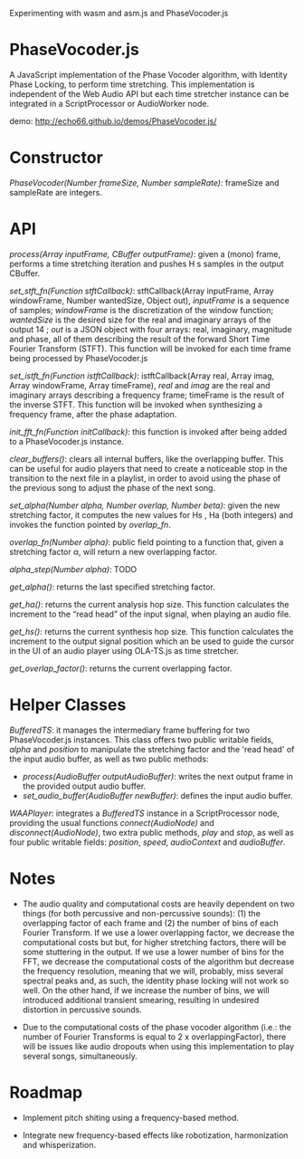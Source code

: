 Experimenting with wasm and asm.js and PhaseVocoder.js

# PhaseVocoder.js

A JavaScript implementation of the Phase Vocoder algorithm, with Identity Phase Locking, to perform time stretching. This implementation is independent of the Web Audio API but each time stretcher instance can be integrated in a ScriptProcessor or AudioWorker node.

demo: http://echo66.github.io/demos/PhaseVocoder.js/

# Constructor

*PhaseVocoder(Number frameSize, Number sampleRate)*: frameSize and sampleRate are integers.

# API

*process(Array inputFrame, CBuffer outputFrame)*: given a (mono) frame, performs a time stretching iteration and pushes H s samples in the output CBuffer.

*set_stft_fn(Function stftCallback)*: stftCallback(Array inputFrame, Array windowFrame, Number wantedSize, Object out), *inputFrame* is a sequence of samples; *windowFrame* is the discretization of the window function; *wantedSize* is the desired size for the real and imaginary arrays of the output 14 ; *out* is a JSON object with four arrays: real, imaginary, magnitude and phase, all of them describing the result of the forward Short Time Fourier Transform (STFT). This function will be invoked for each time frame being processed by PhaseVocoder.js

*set_istft_fn(Function istftCallback)*: istftCallback(Array real, Array imag, Array windowFrame, Array timeFrame), *real* and *imag* are the real and imaginary arrays describing a frequency frame; timeFrame is the result of the inverse STFT. This function will be invoked when synthesizing a frequency frame, after the phase adaptation.

*init_fft_fn(Function initCallback)*: this function is invoked after being added to a PhaseVocoder.js instance.

*clear_buffers()*: clears all internal buffers, like the overlapping buffer. This can be useful for audio players that need to create a noticeable stop in the transition to the next file in a playlist, in order to avoid using the phase of the previous song to adjust the phase of the next song.

*set_alpha(Number alpha, Number overlap, Number beta)*: given the new stretching factor, it computes the new values for Hs , Ha (both integers) and invokes the function pointed by *overlap_fn*.

*overlap_fn(Number alpha)*: public field pointing to a function that, given a stretching factor α, will return a new overlapping factor.

*alpha_step(Number alpha)*: TODO

*get_alpha()*: returns the last specified stretching factor.

*get_ha()*: returns the current analysis hop size. This function calculates the increment to the “read head” of the input signal, when playing an audio file.

*get_hs()*: returns the current synthesis hop size. This function calculates the increment to the output signal position which an be used to guide the cursor in the UI of an audio player using OLA-TS.js as time stretcher.

*get_overlap_factor()*: returns the current overlapping factor.



# Helper Classes

*BufferedTS*: it manages the intermediary frame buffering for two PhaseVocoder.js instances. This class offers two public writable fields, *alpha* and *position* to manipulate the stretching factor and the 'read head' of the input audio buffer, as well as two public methods:
* *process(AudioBuffer outputAudioBuffer)*: writes the next output frame in the provided output audio buffer.
* *set_audio_buffer(AudioBuffer newBuffer)*: defines the input audio buffer.

*WAAPlayer*: integrates a *BufferedTS* instance in a ScriptProcessor node, providing the usual functions *connect(AudioNode)* and *disconnect(AudioNode)*, two extra public methods, *play* and *stop*, as well as four public writable fields: *position*, *speed*, *audioContext* and *audioBuffer*.

# Notes

* The audio quality and computational costs are heavily dependent on two things (for both percussive and non-percussive sounds): (1) the overlapping factor of each frame and (2) the number of bins of each Fourier Transform. If we use a lower overlapping factor, we decrease the computational costs but but, for higher stretching factors, there will be some stuttering in the output. If we use a lower number of bins for the FFT, we decrease the computational costs of the algorithm but decrease the frequency resolution, meaning that we will, probably, miss several spectral peaks and, as such, the identity phase locking will not work so well. On the other hand, if we increase the number of bins, we will introduced additional transient smearing, resulting in undesired distortion in percussive sounds.

* Due to the computational costs of the phase vocoder algorithm (i.e.: the number of Fourier Transforms is equal to 2 x overlappingFactor), there will be issues like audio dropouts when using this implementation to play several songs, simultaneously.

# Roadmap

* Implement pitch shiting using a frequency-based method.

* Integrate new frequency-based effects like robotization, harmonization and whisperization.
